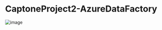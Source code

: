 # CaptoneProject2-AzureDataFactory



![image](https://github.com/RenadBokhari/CapstoneProject2_AzureDataFactory/assets/126735409/2b0fa256-8d0c-4f86-9d50-c8f55e8030a9)

